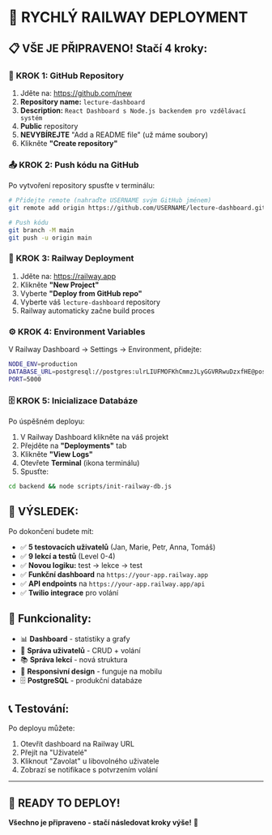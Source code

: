 # 🚀 RYCHLÝ RAILWAY DEPLOYMENT

## 📋 VŠE JE PŘIPRAVENO! Stačí 4 kroky:

### 🔗 **KROK 1: GitHub Repository**
1. Jděte na: https://github.com/new
2. **Repository name:** `lecture-dashboard`
3. **Description:** `React Dashboard s Node.js backendem pro vzdělávací systém`
4. **Public** repository
5. **NEVYBÍREJTE** "Add a README file" (už máme soubory)
6. Klikněte **"Create repository"**

### 📤 **KROK 2: Push kódu na GitHub**
Po vytvoření repository spusťte v terminálu:

```bash
# Přidejte remote (nahraďte USERNAME svým GitHub jménem)
git remote add origin https://github.com/USERNAME/lecture-dashboard.git

# Push kódu
git branch -M main
git push -u origin main
```

### 🚂 **KROK 3: Railway Deployment**
1. Jděte na: https://railway.app
2. Klikněte **"New Project"**
3. Vyberte **"Deploy from GitHub repo"**
4. Vyberte váš `lecture-dashboard` repository
5. Railway automaticky začne build proces

### ⚙️ **KROK 4: Environment Variables**
V Railway Dashboard → Settings → Environment, přidejte:

```bash
NODE_ENV=production
DATABASE_URL=postgresql://postgres:ulrLIUFMOFKhCmmzJLyGGVRRwuDzxfHE@postgres.railway.internal:5432/railway
PORT=5000
```

### 🗄️ **KROK 5: Inicializace Databáze**
Po úspěšném deployu:

1. V Railway Dashboard klikněte na váš projekt
2. Přejděte na **"Deployments"** tab
3. Klikněte **"View Logs"**
4. Otevřete **Terminal** (ikona terminálu)
5. Spusťte:
```bash
cd backend && node scripts/init-railway-db.js
```

## 🎉 **VÝSLEDEK:**

Po dokončení budete mít:
- ✅ **5 testovacích uživatelů** (Jan, Marie, Petr, Anna, Tomáš)
- ✅ **9 lekcí a testů** (Level 0-4)
- ✅ **Novou logiku:** test → lekce → test
- ✅ **Funkční dashboard** na `https://your-app.railway.app`
- ✅ **API endpoints** na `https://your-app.railway.app/api`
- ✅ **Twilio integrace** pro volání

## 🎯 **Funkcionality:**
- 📊 **Dashboard** - statistiky a grafy
- 👥 **Správa uživatelů** - CRUD + volání
- 📚 **Správa lekcí** - nová struktura
- 📱 **Responsivní design** - funguje na mobilu
- 🗄️ **PostgreSQL** - produkční databáze

## 📞 **Testování:**
Po deployu můžete:
1. Otevřít dashboard na Railway URL
2. Přejít na "Uživatelé"
3. Kliknout "Zavolat" u libovolného uživatele
4. Zobrazí se notifikace s potvrzením volání

---

## 🚀 **READY TO DEPLOY!**
**Všechno je připraveno - stačí následovat kroky výše!** 🎯 